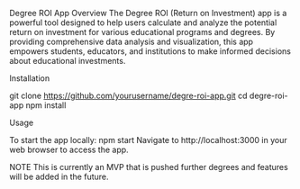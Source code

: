 Degree ROI App
Overview
The Degree ROI (Return on Investment) app is a powerful tool designed to help users calculate and analyze the potential return on investment for various educational programs and degrees. By providing comprehensive data analysis and visualization, this app empowers students, educators, and institutions to make informed decisions about educational investments.

Installation

git clone https://github.com/yourusername/degre-roi-app.git
cd degre-roi-app
npm install

Usage

To start the app locally:
npm start
Navigate to http://localhost:3000 in your web browser to access the app.


NOTE
This is currently an MVP that is pushed further degrees and features will be added in the future.

